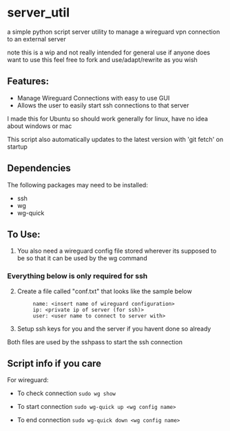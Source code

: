 # server_util

a simple python script server utility to manage a wireguard vpn connection to an external server

note this is a wip and not really intended for general use
if anyone does want to use this feel free to fork and use/adapt/rewrite as you wish

## Features:

- Manage Wireguard Connections with easy to use GUI
- Allows the user to easily start ssh connections to that server

I made this for Ubuntu so should work generally for linux, have no idea about windows or mac

This script also automatically updates to the latest version with 'git fetch' on startup


## Dependencies

The following packages may need to be installed:
- ssh
- wg
- wg-quick


## To Use:


1. You also need a wireguard config file stored wherever its supposed to be so that it can be used by the wg command
   
### Everything below is only required for ssh

2. Create a file called "conf.txt" that looks like the sample below
   ```
		name: <insert name of wireguard configuration>
		ip: <private ip of server (for ssh)>
		user: <user name to connect to server with>
   ```

3. Setup ssh keys for you and the server if you havent done so already

		
Both files are used by the sshpass to start the ssh connection


## Script info if you care

For wireguard:
- To check connection
  ```sudo wg show```

- To start connection
  ```sudo wg-quick up <wg config name>```

- To end connection
  ```sudo wg-quick down <wg config name>```